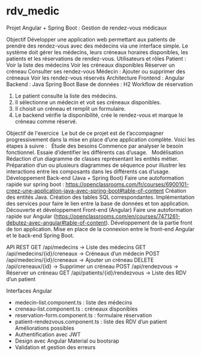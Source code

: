 # rdv_medic

Projet Angular + Spring Boot : Gestion de rendez-vous médicaux

Objectif
Développer une application web permettant aux patients de prendre des rendez-vous avec des médecins via une interface simple.
Le système doit gérer les médecins, leurs créneaux horaires disponibles, les patients et les réservations de rendez-vous.
Utilisateurs et rôles
Patient :
Voir la liste des médecins
Voir les créneaux disponibles
Réserver un créneau
Consulter ses rendez-vous
Médecin :
Ajouter ou supprimer des créneaux
Voir les rendez-vous réservés
Architecture
Frontend : Angular
Backend : Java Spring Boot
Base de données : H2 
Workflow de réservation
1. Le patient consulte la liste des médecins.
2. Il sélectionne un médecin et voit ses créneaux disponibles.
3. Il choisit un créneau et remplit un formulaire.
4. Le backend vérifie la disponibilité, crée le rendez-vous et marque le créneau comme réservé.










Objectif de l'exercice
 Le but de ce projet est de t’accompagner progressivement dans la mise en place d’une application complète. Voici les étapes à suivre :
 
Étude des besoins
Commence par analyser le besoin fonctionnel. Essaie d’identifier les différents cas d’usage.
 
Modélisation
Rédaction d’un diagramme de classes représentant les entités métier.
Préparation d’un ou plusieurs diagrammes de séquence pour illustrer les interactions entre les composants dans les différents cas d’usage.
 
Développement Back-end (Java + Spring Boot)
Faire une autoformation rapide sur spring boot : https://openclassrooms.com/fr/courses/6900101-creez-une-application-java-avec-spring-boot#table-of-content
Création des entités Java.
Création des tables SQL correspondantes.
Implémentation des services pour faire le lien entre la base de données et ton application.
 
Découverte et développement Front-end (Angular)
Faire une autoformation rapide sur Angular (https://openclassrooms.com/en/courses/7471261-debutez-avec-angular#table-of-content).
Développement de la partie front de ton application.
Mise en place de la connexion entre le front-end Angular et le back-end Spring Boot.

API REST
GET /api/medecins → Liste des médecins
GET /api/medecins/{id}/creneaux → Créneaux d’un médecin
POST /api/medecins/{id}/creneaux → Ajouter un créneau
DELETE /api/creneaux/{id} → Supprimer un créneau
POST /api/rendezvous → Réserver un créneau
GET /api/patients/{id}/rendezvous → Liste des RDV d’un patient

Interfaces Angular
- medecin-list.component.ts : liste des médecins
- creneau-list.component.ts : créneaux disponibles
- reservation-form.component.ts : formulaire réservation
- patient-rendezvous.component.ts : liste des RDV d’un patient
Améliorations possibles
- Authentification avec JWT
- Design avec Angular Material ou bootsrap
- Validation et gestion des erreurs
